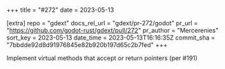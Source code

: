 +++
title = "#272"
date = 2023-05-13

[extra]
repo = "gdext"
docs_rel_url = "gdext/pr-272/godot"
pr_url = "https://github.com/godot-rust/gdext/pull/272"
pr_author = "Mercerenies"
sort_key = 2023-05-13
date_time = 2023-05-13T16:16:35Z
commit_sha = "7bbdde92d8d91976845e82b920b197d65c2b7fed"
+++

Implement virtual methods that accept or return pointers (per #191)
